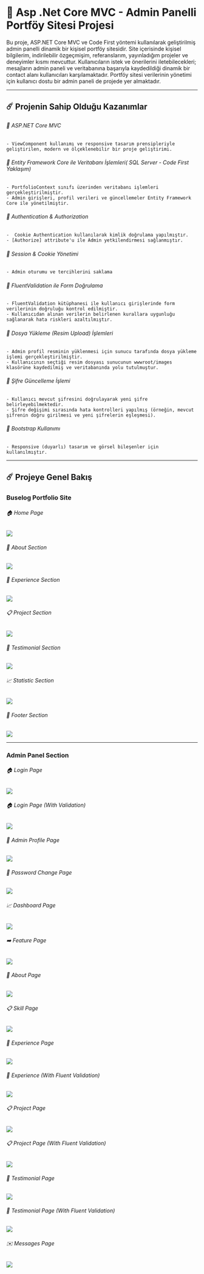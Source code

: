 # 🚀 Asp .Net Core MVC - Admin Panelli Portföy Sitesi Projesi

Bu proje, ASP.NET Core MVC ve Code First yöntemi kullanılarak geliştirilmiş admin panelli dinamik bir kişisel portföy sitesidir. Site içerisinde kişisel bilgilerim, indirilebilir özgeçmişim, referanslarım, yayınladığım projeler ve deneyimler kısmı mevcuttur. Kullanıcıların istek ve önerilerini iletebilecekleri; mesajların admin paneli ve veritabanına başarıyla kaydedildiği dinamik bir contact alanı kullanıcıları karşılamaktadır. 
Portföy sitesi verilerinin yönetimi için kullanıcı dostu bir admin paneli de projede yer almaktadır.

-----

## ☄️ Projenin Sahip Olduğu Kazanımlar

###### 🌟 ASP.NET Core MVC

    - ViewComponent kullanımı ve responsive tasarım prensipleriyle geliştirilen, modern ve ölçeklenebilir bir proje geliştirimi.
    
###### 🌟 Entity Framework Core ile Veritabanı İşlemleri( SQL Server - Code First Yaklaşım)

    - PortfolioContext sınıfı üzerinden veritabanı işlemleri gerçekleştirilmiştir. 
    - Admin girişleri, profil verileri ve güncellemeler Entity Framework Core ile yönetilmiştir.
    
###### 🌟 Authentication & Authorization 

    -  Cookie Authentication kullanılarak kimlik doğrulama yapılmıştır.
    - [Authorize] attribute'u ile Admin yetkilendirmesi sağlanmıştır.

###### 🌟 Session & Cookie Yönetimi 

    - Admin oturumu ve tercihlerini saklama

###### 🌟 FluentValidation ile Form Doğrulama

    - FluentValidation kütüphanesi ile kullanıcı girişlerinde form verilerinin doğruluğu kontrol edilmiştir.
    - Kullanıcıdan alınan verilerin belirlenen kurallara uygunluğu sağlanarak hata riskleri azaltılmıştır.

###### 🌟 Dosya Yükleme (Resim Upload) İşlemleri

    - Admin profil resminin yüklenmesi için sunucu tarafında dosya yükleme işlemi gerçekleştirilmiştir.
    - Kullanıcının seçtiği resim dosyası sunucunun wwwroot/images klasörüne kaydedilmiş ve veritabanında yolu tutulmuştur.
    
###### 🌟 Şifre Güncelleme İşlemi

    - Kullanıcı mevcut şifresini doğrulayarak yeni şifre belirleyebilmektedir.
    - Şifre değişimi sırasında hata kontrolleri yapılmış (örneğin, mevcut şifrenin doğru girilmesi ve yeni şifrelerin eşleşmesi).

###### 🌟 Bootstrap Kullanımı

    - Responsive (duyarlı) tasarım ve görsel bileşenler için kullanılmıştır.

----- 


## ☄️ Projeye Genel Bakış

### Buselog Portfolio Site

###### 🏠 Home Page

<img src="https://github.com/user-attachments/assets/d3f52eca-e2f7-476a-bafc-6b050e7b35e7" width:700>

###### 🪪 About Section

<img src="https://github.com/user-attachments/assets/4a77e8f3-ca96-43bc-81cc-72211bea44e4" width:700>

###### 🔎 Experience Section

<img src="https://github.com/user-attachments/assets/745447c6-72ba-4f77-9fd3-b9effd26272c" width:700>

###### 📋 Project Section

<img src="https://github.com/user-attachments/assets/03ab2fee-5036-4dba-a465-3b348f05ccf5" width:700>

###### 👤 Testimonial Section

<img src="https://github.com/user-attachments/assets/a108b29e-2387-476c-be70-8f79cd28aa31" width:700>

###### 📈 Statistic Section

<img src="https://github.com/user-attachments/assets/fde7dc43-738c-419d-9921-8214c021efc6" width:700>

###### 🔌 Footer Section

<img src="https://github.com/user-attachments/assets/436b23c4-5a4b-4183-9163-a159d603010d" width:700>


-----

### Admin Panel Section

###### 🏠 Login Page

<img src="https://github.com/user-attachments/assets/fb5111c1-d6cc-4bf1-90ed-55053870fd2a" width:700>

###### 🏠 Login Page (With Validation)

<img src="https://github.com/user-attachments/assets/4134fd1a-cbdb-4d24-b642-f6aa2bf30bbf" width:700>

###### 🔎 Admin Profile Page

<img src="https://github.com/user-attachments/assets/0afbeccc-eda5-4a9b-a198-6e7d680eb3f9" width:700>

###### 🪪 Password Change Page

<img src="https://github.com/user-attachments/assets/4d47ff5e-c2ec-44f6-96f6-a7d919a59234" width:700>

###### 📈 Dashboard Page

<img src="https://github.com/user-attachments/assets/7f5b6788-67f4-4e83-8090-0a939f125ca2" width:700>

###### ➡️ Feature Page

<img src="https://github.com/user-attachments/assets/e338e11f-945c-4ec1-9958-e5c18ca3acae" width:700>

###### 🪪 About Page

<img src="https://github.com/user-attachments/assets/c1af8444-8d59-4443-9da1-4258f651ee47" width:700>

###### 📋 Skill Page

<img src="https://github.com/user-attachments/assets/38e78b4d-0336-4812-a4a6-015eff3b844f" width:700>

###### 🔌 Experience Page

<img src="https://github.com/user-attachments/assets/aba6fe62-d4a0-4823-a676-ca4a59c3b26a" width:700>

###### 🔌 Experience (With Fluent Validation)

<img src="https://github.com/user-attachments/assets/ed26fa14-21d2-4dc0-9a37-d5bd0a195974" width:700>

###### 📋 Project Page

<img src="https://github.com/user-attachments/assets/613a79e6-0bc0-4998-88d1-afa8c8574b1f" width:700>

###### 📋 Project Page (With Fluent Validation)

<img src="https://github.com/user-attachments/assets/31b7e4f3-2c14-4f56-94b0-25f5a999fabc" width:700>

###### 👤 Testimonial Page

<img src="https://github.com/user-attachments/assets/1da8bdc1-94bc-4920-86f8-4e9e74b7670a" width:700>

###### 👤 Testimonial Page (With Fluent Validation)

<img src="https://github.com/user-attachments/assets/854ef88d-c915-47d4-98a3-9ccdb9fa60bf" width:700>

###### ✉️ Messages Page

<img src="https://github.com/user-attachments/assets/471ce660-7732-440b-b8a1-cf6376b0c236" width:700>




